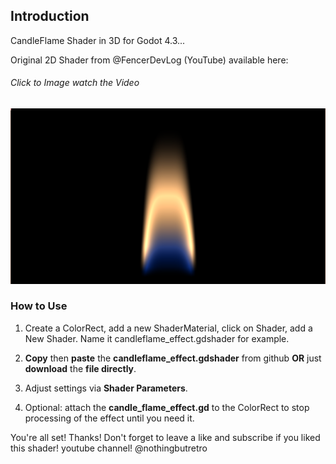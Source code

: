 ## Introduction

CandleFlame Shader in 3D for Godot 4.3...

Original 2D Shader from @FencerDevLog (YouTube) available here:
###### Click to Image watch the Video
[![Watch the video](https://github.com/mikecabral/Godot_4/blob/main/Shaders/CandleFlame_Shader_3D/thumbnail.PNG)](https://www.youtube.com/watch?v=6ZZVwbzE8cw)


### How to Use

1. Create a ColorRect, add a new ShaderMaterial, click on Shader, add a New Shader. Name it candleflame_effect.gdshader for example.

2. **Copy** then **paste** the **candleflame_effect.gdshader** from github **OR** just **download** the **file directly**.

3. Adjust settings via **Shader Parameters**.

4. Optional: attach the **candle_flame_effect.gd** to the ColorRect to stop processing of the effect until you need it.

You're all set! Thanks!
Don't forget to leave a like and subscribe if you liked this shader!
youtube channel! @nothingbutretro